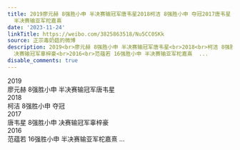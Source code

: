 ```yaml
---
title: 2019廖元赫 8强胜小申 半决赛输冠军唐韦星2018柯洁 8强胜小申 夺冠2017唐韦星 8强胜小申 决赛输冠军辜梓豪2016范蕴若 16强胜小申
  半决赛输亚军柁嘉熹
date: '2023-11-24'
linkTitle: https://weibo.com/3825863518/Nu5CC0SKk
source: 正宗毒奶菇的微博
description: 2019<br>廖元赫 8强胜小申 半决赛输冠军唐韦星<br>2018<br>柯洁 8强胜小申 夺冠<br>2017<br>唐韦星 8强胜小申
  决赛输冠军辜梓豪<br>2016<br>范蕴若 16强胜小申 半决赛输亚军柁嘉熹  ...
disable_comments: true
---
```

2019<br>廖元赫 8强胜小申 半决赛输冠军唐韦星<br>2018<br>柯洁 8强胜小申 夺冠<br>2017<br>唐韦星 8强胜小申 决赛输冠军辜梓豪<br>2016<br>范蕴若 16强胜小申 半决赛输亚军柁嘉熹  ...